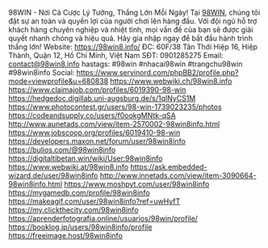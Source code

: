 98WIN - Nơi Cá Cược Lý Tưởng, Thắng Lớn Mỗi Ngày!
Tại [98WIN](https://98win8.info/), chúng tôi đặt sự an toàn và quyền lợi của người chơi lên hàng đầu. Với đội ngũ hỗ trợ khách hàng chuyên nghiệp và nhiệt tình, mọi vấn đề của bạn sẽ được giải quyết nhanh chóng và hiệu quả. Hãy gia nhập ngay để bắt đầu hành trình thắng lớn!
Website: https://98win8.info/ 
ĐC:        60F/38 Tân Thới Hiệp 16, Hiệp Thành, Quận 12, Hồ Chí Minh, Việt Nam
SĐT:      0901285275
Email:    contact@98win8.info
hastags: #98win #nhacai98win #trangchu98win #98win8info
Social:
https://www.servinord.com/phpBB2/profile.php?mode=viewprofile&u=680838
https://www.webwiki.ch/98win8.info
https://www.claimajob.com/profiles/6019390-98-win
https://hedgedoc.digillab.uni-augsburg.de/s/1qINyCS1M
https://www.photocontest.gr/users/98-win-1739023235/photos
https://codeandsupply.co/users/f0ookgMNtk-qSA
http://www.aunetads.com/view/item-2570002-98win8info.html
https://www.jobscoop.org/profiles/6019410-98-win
https://developers.maxon.net/forum/user/98win8info
https://bulios.com/@98win8info
https://digitaltibetan.win/wiki/User:98win8info
https://www.webwiki.at/98win8.info
https://ask.embedded-wizard.de/user/98win8info
http://www.innetads.com/view/item-3090664-98win8info.html
https://www.moshpyt.com/user/98win8info
https://mygamedb.com/profile/98win8info
https://makeagif.com/user/98win8info?ref=uwHyfT
https://my.clickthecity.com/98win8info
https://aprenderfotografia.online/usuarios/98win/profile/
https://booklog.jp/users/98win8info/profile
https://freeimage.host/98win8info